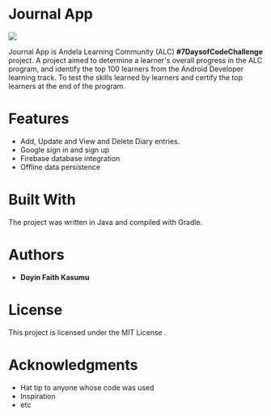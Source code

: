 # Journal App

![](https://shycoder.com/wp-content/uploads/2018/07/journalapp-screenshot-new-1.png)

Journal App is Andela Learning Community (ALC) **#7DaysofCodeChallenge** project. A project aimed to determine a learner's overall progress in the ALC program, and identify the top 100 learners from the Android Developer learning track. To test the skills learned by learners and certify the top learners at the end of the program.


# Features

  - Add, Update and View and Delete Diary entries.
  - Google sign in and sign up
  - Firebase database integration
  - Offline data persistence

# Built With

The project was written in Java and compiled with Gradle.

# Authors

- **Doyin Faith Kasumu**

# License

This project is licensed under the MIT License .

# Acknowledgments
- Hat tip to anyone whose code was used
- Inspiration
- etc
